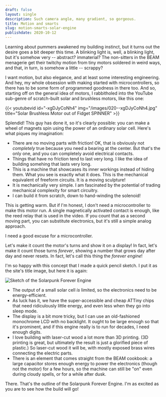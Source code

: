 ```yaml
---
draft: false
layout: single
description: Such camera angle, many gradient, so gorgeous.
title: Motion and smarts
slug: motion-smarts-solar-engine
publishdate: 2020-10-12
---
```


Learning about pummers awakened my building instinct, but it turns out the desire goes a bit deeper this time. A blinking light is, well, a blinking light, but it's somehow very -- abstract? immaterial? The non-sitters in the BEAM menagerie get their twitchy motion from tiny motors soldered in weird ways, and that, in turn, is somehow a little -- scrappy?

I want motion, but also elegance, and at least some interesting engineering. And hey, my whole obsession with making started with microcontrollers, so there has to be some form of programmed goodness in there too. And so, starting off on the general idea of motors, I rabbitholed into the YouTube sub-genre of scratch-built solar and brushless motors, like this one:

{{< youtubevid id="-xgDJyCoNh4" img="/images/020--xgDJyCoNh4.jpg" title="Solar Brushless Motor out of Fidget SPINNER" >}}

<!--more-->

Splendid! This guy has done it, so it's clearly possible: you can make a wheel of magnets spin using the power of an ordinary solar cell. Here's what piques my imagination:

- There are no moving parts with friction! OK, that is obviously not _completely_ true because you need a bearing at the center. But that's the only one, and you can completely avoid electrical contacts.
- Things that have no friction tend to last very long. I like the idea of building somehing that lasts very long.
- This is a machine that showcases its inner workings instead of hiding them. What you see is exactly what it does. This is the mechanical equivalent of freeform circuits. It is a moving sculpture!
- It is mechanically very simple. I am fascinated by the potential of trading mechanical complexity for smart circuitry.
- I can build it from scratch, down to hand-winding the solenoid!

This is getting warm. But if I'm honest, I don't need a microcontroller to make this motor run. A single magnetically activated contact is enough, like the reed relay that is used in the video. If you count that as a second moving part, you can substitute electronics, but it's still a simple analog approach.

I need a good excuse for a microcontroller.

Let's make it count the motor's turns and show it on a display! In fact, let's make it count those turns _forever_, showing a number that grows day after day and never resets. In fact, let's call this thing the _forever engine_!

I'm so happy with this concept that I made a quick pencil sketch. I put it as the site's title image, but here it is again:

![Sketch of the Solarpunk Forever Engine](/images/sp4ee-concept-sketch.jpg)

- The output of a small solar cell _is_ limited, so the electronics need to be energy-efficient.
- As luck has it, we have the super-accessible and cheap ATTiny chips that need ridiculously little energy, and even less when they go into sleep mode.
- The display is a bit more tricky, but I can use an old-fashioned monochrome LCD with no backlight. It ought to be large enough so that it's prominent, and if this engine really is to run for decades, I need enough digits.
- I love building with laser-cut wood a lot more than 3D printing. (3D printing is great, but ultimately the result is just a glorified piece of plastic.) So laser-cut wood it will be, with mostly exposed brass wires connecting the electric parts.
- There is an element that comes straight from the BEAM cookbook: a large capacitor stores enough energy to power the electronics (though not the motor) for a few hours, so the machine can still be "on" even during cloudy spells, or for a while after dusk.

There. That's the outline of the Solarpunk Forever Engine. I'm as excited as you are to see how the build will go!

